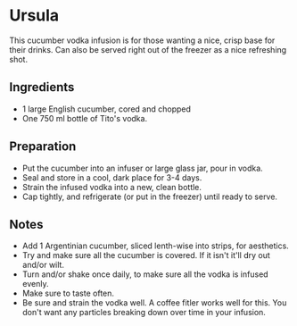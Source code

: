Ursula
===========

This cucumber vodka infusion is for those wanting a nice, crisp base for their drinks. Can also be served right out of the freezer as a nice refreshing shot.


Ingredients
-----------
* 1 large English cucumber, cored and chopped
* One 750 ml bottle of Tito's vodka.

Preparation
-----------

* Put the cucumber into an infuser or large glass jar, pour in vodka.
* Seal and store in a cool, dark place for 3-4 days.
* Strain the infused vodka into a new, clean bottle.
* Cap tightly, and refrigerate (or put in the freezer) until ready to serve.


Notes
-----------

* Add 1 Argentinian cucumber, sliced lenth-wise into strips, for aesthetics.
* Try and make sure all the cucumber is covered. If it isn't it'll dry out and/or wilt.
* Turn and/or shake once daily, to make sure all the vodka is infused evenly.
* Make sure to taste often.
* Be sure and strain the vodka well. A coffee fitler works well for this. You don't want any particles breaking down over time in your infusion.
